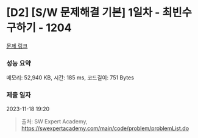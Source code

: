 # [D2] [S/W 문제해결 기본] 1일차 - 최빈수 구하기 - 1204 

[문제 링크](https://swexpertacademy.com/main/code/problem/problemDetail.do?contestProbId=AV13zo1KAAACFAYh) 

### 성능 요약

메모리: 52,940 KB, 시간: 185 ms, 코드길이: 751 Bytes

### 제출 일자

2023-11-18 19:20



> 출처: SW Expert Academy, https://swexpertacademy.com/main/code/problem/problemList.do
